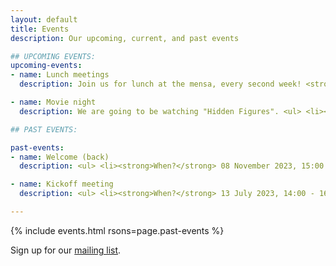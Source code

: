 ```yaml
---
layout: default
title: Events
description: Our upcoming, current, and past events

## UPCOMING EVENTS:
upcoming-events:
- name: Lunch meetings
  description: Join us for lunch at the mensa, every second week! <strong>Next dates:</strong> <li>Thursday, 23.11., 12:00</li> <li>Tuesday, 05.12., 12:00</li>

- name: Movie night
  description: We are going to be watching "Hidden Figures". <ul> <li><strong>When?</strong> 29 November 2023, 18:00</li> <li><strong>Where?</strong> Friedrich-Sommer-Raum IB 1/103</li> </ul>

## PAST EVENTS:

past-events:
- name: Welcome (back)
  description: <ul> <li><strong>When?</strong> 08 November 2023, 15:00 - 17:00</li> <li><strong>Where?</strong> Friedrich-Sommer-Raum IB 1/103</li> <li><strong>What?</strong> Let's welcome everyone back for the winter semester and meet new faculty members and students! Everyone is welcome to introduce themselves and get to know each other over cake and coffee.</li> <li><strong>How do I sign up?</strong> Anyone can show up and we're looking forward to meeting you!</li> </ul>

- name: Kickoff meeting
  description: <ul> <li><strong>When?</strong> 13 July 2023, 14:00 - 16:00</li> <li><strong>Where?</strong> Friedrich-Sommer-Raum IB 1/103</li> <li><strong>What?</strong> A friendly meeting to get to know other women in math, with lightning talks about our research. Everyone is welcome to introduce themselves and give a 5 minute talk about their research.</li> <li><strong>How do I sign up?</strong> Anyone can show up. If you want to give a lightning talk, email the organizers by July 10.</li> </ul>

---
```

{% include events.html rsons=page.past-events %}

Sign up for our [mailing list](https://lists.ruhr-uni-bochum.de/mailman/listinfo/women-in-maths). <!--or become a member by filling out [this Google form](https://docs.google.com/forms/d/e/1FAIpQLSdmaadCNGYQ25b-C8ToJdVUVEInu_W2b99f71fXeSLqNCN-1Q/viewform?usp=sf_link).-->

